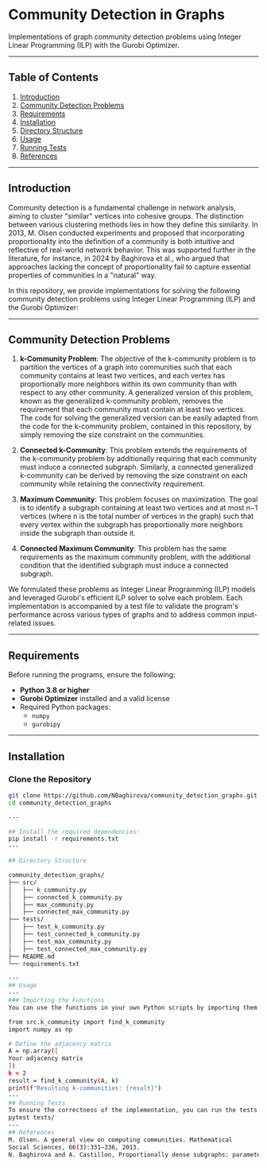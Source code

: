 # Community Detection in Graphs

Implementations of graph community detection problems using Integer Linear Programming (ILP) with the Gurobi Optimizer.

---

## Table of Contents
1. [Introduction](#introduction)
2. [Community Detection Problems](#community-detection-problems)
3. [Requirements](#requirements)
4. [Installation](#installation)
5. [Directory Structure](#directory-structure)
6. [Usage](#usage)
7. [Running Tests](#running-tests)
8. [References](#references)

---

## Introduction

Community detection is a fundamental challenge in network analysis, aiming to cluster "similar" vertices into cohesive groups. The distinction between various clustering methods lies in how they define this similarity. In 2013, M. Olsen conducted experiments and proposed that incorporating proportionality into the definition of a community is both intuitive and reflective of real-world network behavior. This was supported further in the literature, for instance, in 2024 by Baghirova et al., who argued that approaches lacking the concept of proportionality fail to capture essential properties of communities in a "natural" way.

In this repository, we provide implementations for solving the following community detection problems using Integer Linear Programming (ILP) and the Gurobi Optimizer:

---

## Community Detection Problems

1. **k-Community Problem**: The objective of the k-community problem is to partition the vertices of a graph into communities such that each community contains at least two vertices, and each vertex has proportionally more neighbors within its own community than with respect to any other community. A generalized version of this problem, known as the generalized k-community problem, removes the requirement that each community must contain at least two vertices. The code for solving the generalized version can be easily adapted from the code for the k-community problem, contained in this repository, by simply removing the size constraint on the communities.

2. **Connected k-Community**: This problem extends the requirements of the k-community problem by additionally requiring that each community must induce a connected subgraph. Similarly, a connected generalized k-community can be derived by removing the size constraint on each community while retaining the connectivity requirement.

3. **Maximum Community**: This problem focuses on maximization. The goal is to identify a subgraph containing at least two vertices and at most n−1 vertices (where n is the total number of vertices in the graph) such that every vertex within the subgraph has proportionally more neighbors inside the subgraph than outside it.

4. **Connected Maximum Community**: This problem has the same requirements as the maximum community problem, with the additional condition that the identified subgraph must induce a connected subgraph.

We formulated these problems as Integer Linear Programming (ILP) models and leveraged Gurobi's efficient ILP solver to solve each problem. Each implementation is accompanied by a test file to validate the program's performance across various types of graphs and to address common input-related issues.

---

## Requirements

Before running the programs, ensure the following:
- **Python 3.8 or higher**
- **Gurobi Optimizer** installed and a valid license
- Required Python packages:
  - `numpy`
  - `gurobipy`

---

## Installation

### Clone the Repository
```bash
git clone https://github.com/NBaghirova/community_detection_graphs.git
cd community_detection_graphs

---

## Install the required dependencies:
pip install -r requirements.txt
---

## Directory Structure

community_detection_graphs/
├── src/
│   ├── k_community.py          
│   ├── connected_k_community.py 
│   ├── max_community.py
│   ├── connected_max_community.py
├── tests/
│   ├── test_k_community.py  
│   ├── test_connected_k_community.py 
│   ├── test_max_community.py
│   ├── test_connected_max_community.py
├── README.md         
└── requirements.txt      

---
## Usage
---
### Importing the Functions
You can use the functions in your own Python scripts by importing them from the src directory. Below is an example on k-community:

from src.k_community import find_k_community
import numpy as np

# Define the adjacency matrix
A = np.array([
Your adjacency matrix
])
k = 2
result = find_k_community(A, k)
print(f"Resulting k-communities: {result}")
---
## Running Tests
To ensure the correctness of the implementation, you can run the tests:
pytest tests/
---
## References
M. Olsen. A general view on computing communities. Mathematical
Social Sciences, 66(3):331–336, 2013.
N. Baghirova and A. Castillon, Proportionally dense subgraphs: parameterized hardness and efficiently solvable cases, The 19th International Conference and Workshops on Algorithms and Computation, 2024

